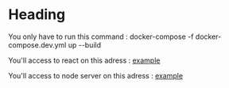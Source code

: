 # Heading

You only have to run this command :
docker-compose -f docker-compose.dev.yml up --build

You'll access to react on this adress : [example](http://localhost:8080)

You'll access to node server on this adress : [example](http://localhost:5050)
